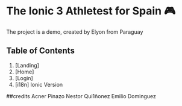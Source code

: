 # The Ionic 3 Athletest for Spain 🎮

The project is a demo, created by Elyon from Paraguay

## Table of Contents

1. [Landing]
2. [Home]
3. [Login]
4. [i18n] Ionic Version

##credits
Acner Pinazo
Nestor Qui1ñonez
Emilio Dominguez
